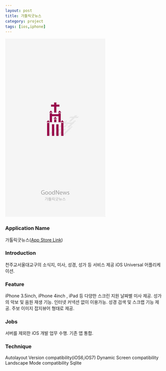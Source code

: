 ```yaml
---
layout: post
title: 가톨릭굿뉴스
category: project
tags: [ios,iphone]
---
```

![가톨릭굿뉴스](/images/project/catholic_goodnews_01.jpeg)


### Application Name

가톨릭굿뉴스([App Store Link](https://itunes.apple.com/app/gatolliggusnyuseu/id736015071?mt=8))


### Introduction

 천주교서울대교구의 소식지, 미사, 성경, 성가 등 서비스 제공 iOS Universal 어플리케이션.


### Feature

iPhone 3.5inch, iPhone 4inch , iPad 등 다양한 스크린 지원
날짜별 미사 제공.
성가의 악보 및 음원 재생 기능.
인터넷 커넥션 없이 이용가능.
성경 검색 및 스크랩 기능 제공.
주보 이미지 잡지뷰어 형태로 제공.


### Jobs

서버를 제외한 iOS 개발 업무 수행.
기존 앱 통합.


### Technique
Autolayout
Version compatibility(iOS6,iOS7)
Dynamic Screen compatibility
Landscape Mode compatibility
Sqlite